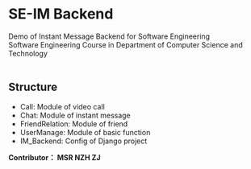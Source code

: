 # SE-IM Backend

 Demo of Instant Message Backend for Software Engineering 
 <br>
 Software Engineering Course in Department of Computer Science and Technology  
 <br>

## Structure

- Call: Module of video call
- Chat: Module of instant message
- FriendRelation: Module of friend
- UserManage: Module of basic function
- IM_Backend: Config of Django project

 **Contributor： MSR NZH ZJ**

